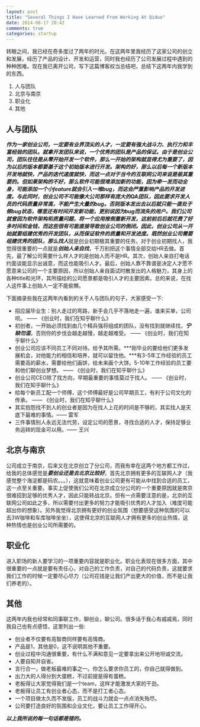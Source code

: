```yaml
---
layout: post
title: "Several Things I Have Learned From Working At Qiduo"
date: 2014-08-17 20:42
comments: true
categories: startup
---
```


转眼之间，我已经在奇多度过了两年的时光。在这两年里我经历了这家公司的创立和发展，经历了产品的设计、开发和运营，同时我也经历了公司发展过程中遇到的种种困难。现在我已离开公司，写下这篇博客权当总结吧，总结下这两年内我学到的东西。

1. 人与团队
2. 北京与南京
3. 职业化
4. 其他
<!-- more -->

## 人与团队
***作为一家创业公司，一定要有业界顶尖的人才，一定要有强大战斗力、执行力和丰富经验的团队。***就拿开发团队来说，一个优秀的团队是产品的保证。由于是创业公司，团队往往是从零开始开发一个软件，那么一开始的架构就显得尤为重要了，因为以后的版本都要基于这个初始版本进行开发。架构的好，那么以后每一个新版本开发地就快，产品的迭代速度就快，而这一点对于当今的互联网公司来说是极其重要的。但如果架构的不好，那么软件可能很难添加新的功能，因为牵一发而动全身，可能添加一个小feature就会引入一堆bug，而这会严重影响产品的开发进度。与此同时，创业公司不可能像大公司那样有庞大的QA团队，因此要求开发人员的代码质量非常高，不能产生大量的bug。否则版本发出去以后就只能一直处于修bug状态，哪里还有时间开发新功能，更别说因为bug而流失的用户。我们公司就曾因为软件架构和质量问题，将一个应用推倒重新开发，这前前后后就花费了好多时间和金钱，而这些很有可能直接导致创业公司的倒闭。因此，创业公司从一开始就要组建优秀的开发团队，从而保证软件的质量和开发进度。既然创业公司需要组建优秀的团队，那么***找人***就是创业初期极其重要的任务。对于创业初期找人，我觉得很重要的一点就是***创始人亲自找***，千万别把这个事情全部交给HR去做。首先，最了解公司需要什么样人才的是创始人而不是HR。其次，创始人亲自打电话约面谈能显示出诚意，而这也能吸引人才。最后，创始人靠不靠谱是决定人才愿不愿意来公司的一个主要原因，所以创始人亲自面试时散发出的人格魅力，其身上的各种title和光环，其所描绘的公司愿景都是吸引人才的主要因素。总的来说，在找人这件事上创始人一定不能偷懒。

下面摘录些我在这两年内看到的关于人与团队的句子，大家感受一下:

* 招应届毕业生：别人走过的弯路，新手会几乎不落地走一遍，谁来买单，公司呗。 —— 《创业时，我们在知乎聊什么》
* 初创者，一开始必须找到由几个精兵强将组成的团队，没有找到就继续找，***宁缺勿滥***，否则你的步伐会越走越慢，越走越难受。 —— 《创业时，我们在知乎聊什么》
* 创业公司应该不同员工不同对待。给予其所需。***刚毕业的要给他们更多发展机会，对他能力的相信和培养，就可以留住他。***有3-5年工作经验的员工需要高的薪水，需要给他们画饼，给未来画个大饼。5-10年工作经验的员工要和他们聊创业梦想。 —— 《创业时，我们在知乎聊什么》
* 创业公司CEO除了找方向，早期最重要的事情莫过于找人。 —— 《创业时，我们在知乎聊什么》
* 给每个新员工配一个师傅，这个师傅最好是公司早期员工，有利于公司文化的传承。 —— 《创业时，我们在知乎聊什么》
* 其实抱怨找不到人的创业者是因为在找人上花的时间是不够的，其实找人是天底下最难的事情。—— 雷军
* 三件事情别人永远无法代劳，设定公司的愿景，寻找合适的人才，保持足够业务运转的现金可以用。—— 王兴

## 北京与南京
公司成立于南京，后来又在北京创立了分公司，而我有幸在这两个地方都工作过，给我的总体感觉是***要创业还是去北京比较好***。首先北京拥有更多的互联网人才（我感觉整个海淀都是码农。。。），这就意味着创业公司更有可能从中找到合适的员工，这一点至关重要。事实上促使我们公司在北京成立分公司的一个重要原因就是南京很难招到足够的优秀人才，因此只能转战北京。但有一点需要注意的是，北京的互联网公司如此之多，所以需要付出更多的努力才能吸引优秀的人才加入（难度可能超出你的想象）。另外我觉得北京拥有更好的创业氛围（想要感受这种氛围的可以去3W咖啡和车库咖啡坐坐），这使得北京的互联网人才拥有更多的创业热情，这种热情也是创业公司所需要的。

## 职业化
进入职场的新人要学习的一项重要内容就是职业化。职业化表现在很多方面，其中很重要的一点就是要有责任心，对自己的工作负责，对自己的代码负责，这就要求我们工作的时候一定要尽心尽力（公司花钱是让我们产出更大的价值，而不是让我们养老的）。

## 其他
这两年内我也经常和同事聊工作，聊创业，聊公司。很多话于我心有戚戚焉，同时我自己也有点感悟，这里列出一些:

* 创业者不仅要有高智商同样要有高情商。
* 产品是1，其他是0，这不说明其他不重要。
* 创业过程中沟通很重要，有什么不满和意见一定要拿出来公开地坦诚交流。
* 人要自知并自省。
* 言行合一，做老板最难的事之一。你怎么要求你员工的，你自己就得做到。
* 出力大的人得分到大蛋糕，不过前提是得有蛋糕。
* 老板得让大家觉得我们是一个team，这样才能激发大家的干劲。
* 老板得让员工有创业者心态，而不是打工者心态。
* 一个项目做太久而不发版，员工的战斗力就会一点点消失殆尽。
* 公司要打造良好的氛围和企业文化，要让员工工作得开心。

***以上我所说的每一句话都是错的。***
